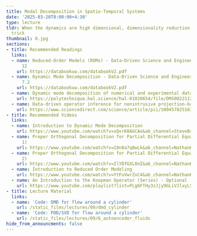 ```yaml
---
title: Modal Decomposition in Spatio-Temporal Systems
date: '2025-03-20T8:00:00+4:30'
type: lecture
tldr: When the dynamics are high dimensional, dimensionality reduction is a useful
  trick
thumbnail: 0.jpg
sections:
- title: Recommended Readings
  links:
  - name: Reduced-Order Models (ROMs) - Data-Driven Science and Engineering Chapter
      12
    url: https://databookuw.com/databookV2.pdf
  - name: Dynamic Mode Decomposition - Data-Driven Science and Engineering Section
      7.2
    url: https://databookuw.com/databookV2.pdf
  - name: Dynamic mode decomposition of numerical and experimental data
    url: https://polytechnique.hal.science/hal-01020654/file/DMS0022112010001217a.pdf
  - name: Data-driven operator inference for nonintrusive projection-based model reduction
    url: https://www.sciencedirect.com/science/article/pii/S0045782516301104
- title: Recommended Videos
  links:
  - name: Introduction to Dynamic Mode Decomposition
    url: https://www.youtube.com/watch?v=sQvrK8AGCAo&ab_channel=SteveBrunton
  - name: Proper Orthogonal Decomposition for Partial Differential Equations (Part
      1)
    url: https://www.youtube.com/watch?v=I8n8a7q8wLk&ab_channel=NathanKutz
  - name: Proper Orthogonal Decomposition for Partial Differential Equations (Part
      2)
    url: https://www.youtube.com/watch?v=IlYDfGXL0nI&ab_channel=NathanKutz
  - name: Introduction to Reduced Order Modeling
    url: https://www.youtube.com/watch?v=YtFuVwrZxC4&ab_channel=NathanKutz
  - name: An Introduction to the Koopman Operator (Series) - Optional
    url: https://www.youtube.com/playlist?list=PLg6FTHy3zJjy9GLiVJlxyLSZeSCTVnYtz
- title: Lecture Material
  links:
  - name: 'Code: DMD for flow around a cylinder'
    url: /static_files/lectures/09/dmd_cylinder
  - name: 'Code: POD/SVD for flow around a cylinder'
    url: /static_files/lectures/09/6_autoencoder_fluids
hide_from_announcments: false
---
```


